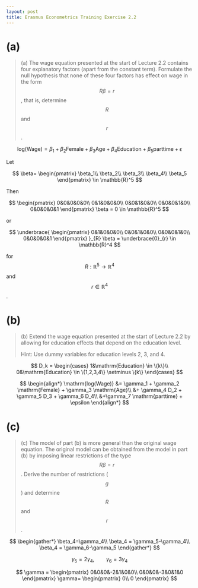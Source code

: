 ```yaml
---
layout: post
title: Erasmus Econometrics Training Exercise 2.2
---
```


# (a)

> (a) The wage equation presented at the start of Lecture 2.2 contains four explanatory factors (apart from the
> constant term). Formulate the null hypothesis that none of these four factors has effect on wage in the form
> $$R\beta=r$$, that is, determine $$R$$ and $$r$$.

$$
\mathrm{log(Wage)} = \beta_1 + \beta_2 \mathrm{Female} + \beta_3 \mathrm{Age} + \beta_4 \mathrm{Education}
+\beta_5 \mathrm{parttime} + \epsilon 
$$

Let

$$
\beta=
\begin{pmatrix}
\beta_1\\
\beta_2\\
\beta_3\\
\beta_4\\
\beta_5
\end{pmatrix} \in \mathbb{R}^5
$$

Then

$$
\begin{pmatrix}
0&0&0&0&0\\
0&1&0&0&0\\
0&0&1&0&0\\
0&0&0&1&0\\
0&0&0&0&1
\end{pmatrix}
\beta = 0 \in \mathbb{R}^5
$$

or

$$
\underbrace{
\begin{pmatrix}
0&1&0&0&0\\
0&0&1&0&0\\
0&0&0&1&0\\
0&0&0&0&1
\end{pmatrix}
}_{R}
\beta = \underbrace{0}_{r} \in \mathbb{R}^4
$$

for $$R:\mathbb{R}^5 \to \mathbb{R}^4$$ and $$r \in \mathbb{R}^4$$.

# (b)

> (b) Extend the wage equation presented at the start of Lecture 2.2 by allowing for education effects that depend on the education level.
>
> Hint: Use dummy variables for education levels 2, 3, and 4.

$$
D_k = \begin{cases}
1&\mathrm{Education} \in \{k\}\\
0&\mathrm{Education} \in \{1,2,3,4\} \setminus \{k\}
\end{cases}
$$


$$
\begin{align*}
\mathrm{log(Wage)} &= \gamma_1 + \gamma_2 \mathrm{Female} + \gamma_3 \mathrm{Age}\\
&+ \gamma_4 D_2 + \gamma_5 D_3 + \gamma_6 D_4\\
&+\gamma_7 \mathrm{parttime} + \epsilon
\end{align*}
$$



# (c)

> (c) The model of part (b) is more general than the original wage equation. The original model can be obtained
> from the model in part (b) by imposing linear restrictions of the type $$R \beta = r$$. Derive the number of restrictions
> ($$g$$) and determine $$R$$ and $$r$$.

$$
\begin{gather*}
\beta_4=\gamma_4\\
\beta_4 = \gamma_5-\gamma_4\\
\beta_4 = \gamma_6-\gamma_5
\end{gather*}
$$

$$
\gamma_5=2\gamma_4, \qquad \gamma_6=3\gamma_4
$$

$$
\gamma =
\begin{pmatrix}
0&0&0&-2&1&0&0\\
0&0&0&-3&0&1&0
\end{pmatrix}
\gamma=
\begin{pmatrix}
0\\
0
\end{pmatrix}
$$
